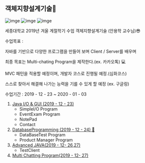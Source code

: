 ## 객체지향설계기술:green_book:

![imge](https://img.shields.io/badge/ProjectType-Lecture-green)  ![imge](https://img.shields.io/badge/Language-Java-yellow)  ![imge](https://img.shields.io/badge/Tools-Eclipse-blue)

세종대학교 2019년 겨울 계절학기 수업 객체지향설계기술 (안용학 교수님):sunglasses:

수업목표 : 

자바를 기반으로 다양한 프로그램을 만들어 보며 Client / Server를 배우며

최종 목표는 Multi-chating Program을 제작한다.(ex. 카카오톡) :computer:

MVC 패턴을 적용할 예정이며, 개발자 코스로 진행될 예정.(심화코스)

스스로 찾아서 해결해 나가는 능력을 기를 수 있게 할 예정 (ex. 구글링)

수업기간 : 2019 - 12 - 23 ~ 2020 - 01 - 03

1. [Java I/O & GUI (2019 - 12 - 23)](https://github.com/Jaesungchi/2019WinterLecture/tree/master/1.Java_I_O_%26_GUI)
   - SimpleI/O Program
   - EventExam Program
   - NotePad
   - Contact
2. [DatabaseProgramming (2019 - 12 - 24) :christmas_tree:](https://github.com/Jaesungchi/2019WinterLecture/tree/master/2.Datatbase)
   - DataBaseTest Program
   - Product Manager Program
3. [Advanced JAVA(2019 - 12- 26,27)](https://github.com/Jaesungchi/2019WinterLecture/tree/master/3.AdvancedJava)
   - TestClient
4. [Multi Chatting Program(2019 - 12- 27)](https://github.com/Jaesungchi/2019WinterLecture/tree/master/4.MultiChattingProgram)
